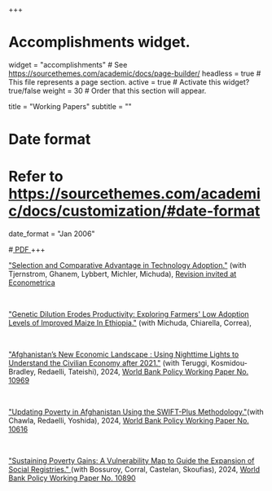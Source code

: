 +++
# Accomplishments widget.
widget = "accomplishments"  # See https://sourcethemes.com/academic/docs/page-builder/
headless = true  # This file represents a page section.
active = true  # Activate this widget? true/false
weight = 30  # Order that this section will appear.

title = "Working Papers"
subtitle = ""

# Date format
#   Refer to https://sourcethemes.com/academic/docs/customization/#date-format
date_format = "Jan 2006"



#<a class="btn btn-outline-primary my-1 mr-1 btn-sm" href="" target="_blank" rel="noopener">  PDF </a> 
+++

<html>
<head>
<style>

details > summary::-webkit-details-marker {
  display: none;
}

</style>
</head>
<body>

<div class="row">
</div>

<i class="far fa-file-alt pub-icon" aria-hidden="true"></i>
   <a href="https://emiliatjernstrom.com/assets/pdf/TGMBLM_2024.pdf"> "Selection and Comparative Advantage in Technology Adoption."</a> (with Tjernstrom, Ghanem, Lybbert, Michler, Michuda), <u>Revision invited at Econometrica</u> </span> </span> 
</div>  

<br>

<i class="far fa-file-alt pub-icon" aria-hidden="true"></i>
  <a href="#https://papers.ssrn.com/sol3/papers.cfm?abstract_id=4435034"> "Genetic Dilution Erodes Productivity: Exploring Farmers' Low Adoption Levels of Improved Maize In Ethiopia."</a> (with Michuda, Chiarella, Correa), <u></u> </span> </span> 
</div>  

<br>

<!-- # MEDIA COVERAGE: https://www.devdiscourse.com/article/business/3162278-illuminating-afghanistans-recovery-how-nighttime-lights-reveal-economic-resilience
# BLOG : https://blogs.worldbank.org/en/endpovertyinsouthasia/afghanistan-s-economic-twilight--using-nighttime-lights-to-decod -->


<i class="far fa-file-alt pub-icon" aria-hidden="true"></i>
   <a href="https://documents.worldbank.org/en/publication/documents-reports/documentdetail/099256511062426629/idu1f7011ce815ecb1494d1a0e61042efed1a409"> "Afghanistan’s New Economic Landscape : Using Nighttime Lights to Understand the Civilian Economy after 2021."</a> (with Teruggi, Kosmidou-Bradley, Redaelli, Tateishi), 2024, <u>World Bank Policy Working Paper No. 10969</u> </span> </span> 
</div>  

<br>


<i class="far fa-file-alt pub-icon" aria-hidden="true"></i>
   <a href="https://documents1.worldbank.org/curated/en/099439111272329963/pdf/IDU0ed4d6e61077f404936080040a13f92c09683.pdf"> "Updating Poverty in Afghanistan Using the SWIFT-Plus Methodology."</a>(with Chawla, Redaelli, Yoshida), 2024, <u>World Bank Policy Working Paper No. 10616</u> </span> </span> 
</div>  

<br>

<i class="far fa-file-alt pub-icon" aria-hidden="true"></i>
  <a href="https://openknowledge.worldbank.org/entities/publication/5832344c-4cc4-4914-a101-ee47005b24af"> "Sustaining Poverty Gains: A Vulnerability Map to Guide the Expansion of Social Registries." </a> (with Bossuroy, Corral, Castelan, Skoufias), 2024, <u>World Bank Policy Working Paper No. 10890</u> </span> </span> 
</div>  

<br>

</div>

